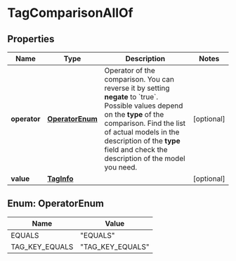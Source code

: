 

# TagComparisonAllOf


## Properties

| Name | Type | Description | Notes |
|------------ | ------------- | ------------- | -------------|
|**operator** | [**OperatorEnum**](#OperatorEnum) | Operator of the comparison. You can reverse it by setting **negate** to &#x60;true&#x60;.   Possible values depend on the **type** of the comparison. Find the list of actual models in the description of the **type** field and check the description of the model you need. |  [optional] |
|**value** | [**TagInfo**](TagInfo.md) |  |  [optional] |



## Enum: OperatorEnum

| Name | Value |
|---- | -----|
| EQUALS | &quot;EQUALS&quot; |
| TAG_KEY_EQUALS | &quot;TAG_KEY_EQUALS&quot; |



